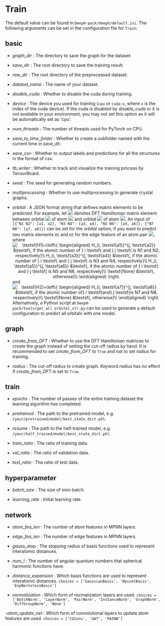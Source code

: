# Train

The default value can be found in `DeepH-pack/deeph/default.ini`. The following arguments can be set in the configuration file for `Train`:

## basic

- *graph_dir* : The directory to save the graph for the dataset.

+ *save_dir* : The root directory to save the training result.

- *raw_dir* : The root directory of the preprocessed dataset.

+ *dataset_name* : The name of your dataset.

- *disable_cuda* : Whether to disable the cuda during training.

+ *device* : The device you used for training (`cpu` or `cuda:x`, where `x` is the index of the cuda device). If the cuda is disabled by *disable_cuda* or it is not available in your environment, you may not set this option as it will be automatically set as 'cpu'.

- *num_threads* : The number of threads used for PyTorch on CPU.

+ *save_to_time_folder* : Whether to create a subfolder named with the current time in *save_dir*.

- *save_csv* : Whether to output labels and predictions for all the structures in the format of csv.

+ *tb_writer* : Whether to track and visualize the training process by TensorBoard.

- *seed* : The seed for generating random numbers.

+ *multiprocessing* : Whether to use multiprocessing to generate crystal graphs.

- *orbital* : A JSON format string that defines matrix elements to be predicted. For example, let ![](https://latex.codecogs.com/svg.image?H_{i,&space;\alpha}^{j,&space;\beta}) denotes DFT Hamiltonian matrix element between orbital ![](https://latex.codecogs.com/svg.image?\alpha) of atom ![](https://latex.codecogs.com/svg.image?i) and orbital ![](https://latex.codecogs.com/svg.image?\beta) of atom ![](https://latex.codecogs.com/svg.image?j). An input of `[{"N1 N2": [a1, a2], "N3 N4": [a3, a4], "N5 N6": [a5, a6]}, {"N7 N8": [a7, a8]}]` can be set for the *orbital* option, if you want to predict two matrix elements `H1` and `H2` for the edge feature of an atom pair ![](https://latex.codecogs.com/svg.image?ij), where <div align=center><img
 src="https://latex.codecogs.com/svg.image?\textsf{H1}=\left\{\begin{aligned}H_{i,&space;\textsf{a1}}^{j,&space;\textsf{a2}}&space;&\textsf{,&space;if&space;the&space;atomic&space;number&space;of&space;}&space;i&space;\textsf{&space;and&space;}&space;j&space;\textsf{&space;is&space;N1&space;and&space;N2,&space;respectively}\\H_{i,&space;\textsf{a3}}^{j,&space;\textsf{a4}}&space;&\textsf{,&space;if&space;the&space;atomic&space;number&space;of&space;}&space;i&space;\textsf{&space;and&space;}&space;j&space;\textsf{&space;is&space;N3&space;and&space;N4,&space;respectively}\\H_{i,&space;\textsf{a5}}^{j,&space;\textsf{a6}}&space;&\textsf{,&space;if&space;the&space;atomic&space;number&space;of&space;}&space;i&space;\textsf{&space;and&space;}&space;j&space;\textsf{&space;is&space;N5&space;and&space;N6,&space;respectively}\\\textsf{None}&space;&\textsf{,&space;otherwise}\\\end{aligned}\right."
 class="aligncenter"
 title="
 \textsf{H1}=\left\{
 \begin{aligned}
 H_{i, \textsf{a1}}^{j, \textsf{a2}} &\textsf{, if the atomic number of } i \textsf{ and } j \textsf{ is N1 and N2, respectively}\\
 H_{i, \textsf{a3}}^{j, \textsf{a4}} &\textsf{, if the atomic number of } i \textsf{ and } j \textsf{ is N3 and N4, respectively}\\
 H_{i, \textsf{a5}}^{j, \textsf{a6}} &\textsf{, if the atomic number of } i \textsf{ and } j \textsf{ is N5 and N6, respectively}\\
 \textsf{None} &\textsf{, otherwise}\\
 \end{aligned}
 \right.
 "
/></div> and <div align=center><img
 src="https://latex.codecogs.com/svg.image?\textsf{H2}=\left\{\begin{aligned}H_{i,&space;\textsf{a7}}^{j,&space;\textsf{a8}}&space;&\textsf{,&space;if&space;the&space;atomic&space;number&space;of&space;}&space;i&space;\textsf{&space;and&space;}&space;j&space;\textsf{&space;is&space;N7&space;and&space;N8,&space;respectively}\\\textsf{None}&space;&\textsf{,&space;otherwise}\\\end{aligned}\right."
 title="
 \textsf{H2}=\left\{
 \begin{aligned}
 H_{i, \textsf{a7}}^{j, \textsf{a8}} &\textsf{, if the atomic number of} i \textsf{and} j \textsf{is N7 and N8, respectively}\\
 \textsf{None} &\textsf{, otherwise}\\
 \end{aligned}
 \right.
 "
/></div> Alternatively, a Python script at `DeepH-pack/tools/get_all_orbital_str.py` can be used to generate a default configuration to predict all orbitals with one model.

## graph

- *create_from_DFT* : Whether to use the DFT Hamiltonian matrices to create the graph instead of setting the cut-off radius by hand. It is recommended to set *create_from_DFT* to `True` and not to set *radius* for training.

+ *radius* : The cut-off radius to create graph. Keyword *radius* has no effect if *create_from_DFT* is set to `True`.

## train

- *epochs* : The number of passes of the entire training dataset the  learning algorithm has completed.

+ *pretrained* : The path to the pretrained model, e.g. `/your/pretrained/model/best_state_dict.pkl`.

- *resume* : The path to the half-trained model, e.g. `/your/half_trained/model/best_state_dict.pkl`.

+ *train_ratio* : The ratio of training data.

- *val_ratio* : The ratio of validation data.

+ *test_ratio* : The ratio of test data.

## hyperparameter

- *batch_size* : The size of mini-batch.

+ *learning_rate* : Initial learning rate.

## network

- *atom_fea_len* : The number of atom features in MPNN layers.

+ *edge_fea_len* : The number of edge features in MPNN layers.

- *gauss_stop* : The stopping radius of basis functions used to represent interatomic distances.

+ *num_l* : The number of angular quantum numbers that spherical harmonic functions have.

- *distance_expansion* : Which basis functions are used to represent interatomic distances. `choices = ['GaussianBasis', 'BesselBasis', 'ExpBernsteinBasis']`

+ *normalization* : Which form of normalization layers are used. `choices = ['BatchNorm', 'LayerNorm', 'PairNorm', 'InstanceNorm', 'GraphNorm', 'DiffGroupNorm', 'None']`

-*atom_update_net* : Which form of convolutional layers to update atom features are used. `choices = ['CGConv', 'GAT', 'PAINN']`

